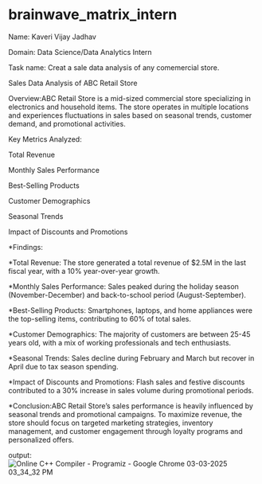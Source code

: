 # brainwave_matrix_intern
Name: Kaveri Vijay Jadhav 

Domain: Data Science/Data Analytics Intern

Task name: Creat a sale data analysis of any comemercial store.

Sales Data Analysis of ABC Retail Store

Overview:ABC Retail Store is a mid-sized commercial store specializing in electronics and household items. The store operates in multiple locations and experiences fluctuations in sales based on seasonal trends, customer demand, and promotional activities.

Key Metrics Analyzed:

Total Revenue

Monthly Sales Performance

Best-Selling Products

Customer Demographics

Seasonal Trends

Impact of Discounts and Promotions

*Findings:

*Total Revenue: The store generated a total revenue of $2.5M in the last fiscal year, with a 10% year-over-year growth.

*Monthly Sales Performance: Sales peaked during the holiday season (November-December) and back-to-school period (August-September).

*Best-Selling Products: Smartphones, laptops, and home appliances were the top-selling items, contributing to 60% of total sales.

*Customer Demographics: The majority of customers are between 25-45 years old, with a mix of working professionals and tech enthusiasts.

*Seasonal Trends: Sales decline during February and March but recover in April due to tax season spending.

*Impact of Discounts and Promotions: Flash sales and festive discounts contributed to a 30% increase in sales volume during promotional periods.

*Conclusion:ABC Retail Store’s sales performance is heavily influenced by seasonal trends and promotional campaigns. To maximize revenue, the store should focus on targeted marketing strategies, inventory management, and customer engagement through loyalty programs and personalized offers.

output:
![Online C++ Compiler - Programiz - Google Chrome 03-03-2025 03_34_32 PM](https://github.com/user-attachments/assets/ef8af14e-58d2-41a2-812d-1cf4215e52ac)
